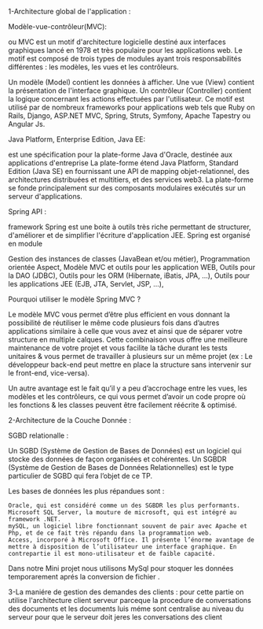 1-Architecture global de l'application :

Modèle-vue-contrôleur(MVC):

 ou MVC est un motif d'architecture logicielle destiné aux interfaces graphiques lancé en 1978 et très populaire pour
 les applications web. 
Le motif est composé de trois types de modules ayant trois responsabilités 
différentes : les modèles, les vues et les contrôleurs.

Un modèle (Model) contient les données à afficher.
Une vue (View) contient la présentation de l'interface graphique.
Un contrôleur (Controller) contient la logique concernant les actions effectuées par l'utilisateur.
Ce motif est utilisé par de nombreux frameworks pour applications web tels que Ruby on Rails, Django,
 ASP.NET MVC, Spring, Struts, Symfony, Apache Tapestry ou Angular Js.

Java Platform, Enterprise Edition, Java EE:

est une spécification pour la plate-forme Java d'Oracle, destinée aux applications d'entreprise La plate-forme étend
 Java Platform, Standard Edition (Java SE) en fournissant une API de mapping objet-relationnel, des architectures
 distribuées et multitiers, et des services web3. La plate-forme se fonde principalement sur des composants
 modulaires exécutés sur un serveur d'applications.

Spring API :

framework Spring est une boite à outils très riche permettant de structurer, d'améliorer et de simplifier 
l'écriture d'application JEE. Spring est organisé en module

Gestion des instances de classes (JavaBean et/ou métier),
Programmation orientée Aspect,
Modèle MVC et outils pour les application WEB,
Outils pour la DAO (JDBC),
Outils pour les ORM (Hibernate, iBatis, JPA, ...),
Outils pour les applications JEE (EJB, JTA, Servlet, JSP, ...),

Pourquoi utiliser le modèle Spring MVC ?

Le modèle MVC vous permet d’être plus efficient en vous donnant la possibilité de réutiliser le même code plusieurs 
fois dans d’autres applications similaire à celle que vous avez et ainsi que de séparer votre structure en multiple
 calques. Cette combinaison vous offre une meilleure maintenance de votre projet et vous facilite la tâche durant 
les tests unitaires & vous permet de travailler à plusieurs sur un même projet (ex : Le développeur back-end peut 
mettre en place la structure sans intervenir sur le front-end, vice-versa).

Un autre avantage est le fait qu’il y a peu d’accrochage entre les vues, les modèles et les contrôleurs,
 ce qui vous permet d’avoir un code propre où les fonctions & les classes peuvent être facilement réécrite 
& optimisé.

2-Architecture de la Couche Donnée :

SGBD relationalle :

Un SGBD (Système de Gestion de Bases de Données) est un logiciel qui stocke des données de façon organisées et cohérentes. Un SGBDR (Système de Gestion de Bases de Données Relationnelles) est le type particulier de SGBD qui fera l’objet de ce TP. 

Les bases de données les plus répandues sont :

    Oracle, qui est considéré comme un des SGBDR les plus performants.
    Microsoft SQL Server, la mouture de microsoft, qui est intégré au framework .NET.
    mySQL, un logiciel libre fonctionnant souvent de pair avec Apache et Php, et de ce fait très répandu dans la programmation web.
    Access, incorporé à Microsoft Office. Il présente l’énorme avantage de mettre à disposition de l’utilisateur une interface graphique. En contrepartie il est mono-utilisateur et de faible capacité. 

Dans notre Mini projet nous utilisons MySql pour stoquer les données temporarement aprés la conversion de fichier .

3-La maniére de gestion des demandes des clients :
pour cette partie on utilise l'architecture client serveur parceque la procedure de conversations des documents et les documents   luis méme sont centralise au niveau du serveur pour que le serveur doit jeres les conversations des client 





